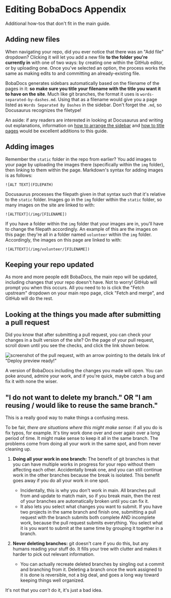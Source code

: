 # Editing BobaDocs Appendix

Additional how-tos that don't fit in the main guide.

## Adding new files

When navigating your repo, did you ever notice that there was an "Add file" dropdown? Clicking it will let you add a new file **to the folder you're currently in** with one of two ways: by creating one within the GitHub editor, or by uploading one. Once you've selected an option, the process works the same as making edits to and committing an already-existing file.

BobaDocs generates sidebars automatically based on the filename of the pages in it: **so make sure you title your filename with the title you want it to have on the site**. Much like git branches, the format it uses is `words-separated-by-dashes.md`. Using that as a filename would give you a page listed as `Words Separated By Dashes` in the sidebar. Don't forget the `.md`, so Docusaurus recognizes the filetype!

An aside: if any readers are interested in looking at Docusaurus and writing out explanations, information on [how to arrange the sidebar](https://docusaurus.io/docs/sidebar) and [how to title pages](https://docusaurus.io/docs/docs-introduction/) would be excellent additions to this guide.

## Adding images

Remember the `static` folder in the repo from earlier? You add images to your page by uploading the images there (specifically within the `img` folder), then linking to them within the page. Markdown's syntax for adding images is as follows:

```
![ALT TEXT](FILEPATH)
```

Docusaurus processes the filepath given in that syntax such that it's relative to the `static` folder. Images go in the `img` folder within the `static` folder, so many images on the site are linked to with:

```
![ALTTEXT](/img/[FILENAME])
```

If you have a folder within the `img` folder that your images are in, you'll have to change the filepath accordingly. An example of this are the images on this page: they're all in a folder named `volunteer` within the `img` folder. Accordingly, the images on this page are linked to with:

```
![ALTTEXT](/img/volunteer/[FILENAME])
```

## Keeping your repo updated

As more and more people edit BobaDocs, the main repo will be updated, including changes that your repo doesn't have. Not to worry! GitHub will prompt you when this occurs. All you need to to is click the "Fetch upstream" dropdown on your main repo page, click "Fetch and merge", and GitHub will do the rest.

## Looking at the things you made after submitting a pull request

Did you know that after submitting a pull request, you can check your changes in a built version of the site? On the page of your pull request, scroll down until you see the checks, and click the link shown below.

![screenshot of the pull request, with an arrow pointing to the details link of "Deploy preview ready!"](/img/volunteer/bobadocsdeploypreview.jpg)

A version of BobaDocs including the changes you made will open. You can poke around, admire your work, and if you're quick, maybe catch a bug and fix it with none the wiser.

## "I do not want to delete my branch." OR "I am reusing / would like to reuse the same branch."

This is a really good way to make things a confusing mess.

To be fair, *there are situations where this might make sense:* if all you do is fix typos, for example. It's tiny work done over and over again over a long period of time. It might make sense to keep it all in the same branch. The problems come from doing all your work in the same spot, and from never cleaning up.

1. **Doing all your work in one branch:** The benefit of git branches is that you can have multiple works in progress for your repo without them affecting each other. Accidentally break one, and you can still continue work in the other branches because the break is isolated. This benefit goes away if you do all your work in one spot.
    - Incidentally, this is why you don't work in main. All branches pull from and update to match main, so if you break main, then the rest of your branches are automatically broken until you can fix it.
    - It also lets you select what changes you want to submit. If you have two projects in the same branch and finish one, submitting a pull request with the branch submits both complete AND incomplete work, because the pull request submits everything. You select what it is you want to submit at the same time by grouping it together in a branch.

2. **Never deleting branches:** git doesn't care if you do this, but any humans reading your stuff do. It fills your tree with clutter and makes it harder to pick out relevant information.
    - You can actually recreate deleted branches by singling out a commit and branching from it. Deleting a branch once the work assigned to it is done is reversible, not a big deal, and goes a long way toward keeping things well organized.

It's not that you *can't* do it, it's just a bad idea.